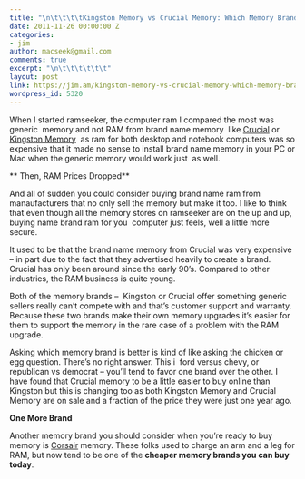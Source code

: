 ```yaml
---
title: "\n\t\t\t\tKingston Memory vs Crucial Memory: Which Memory Brand is Best?\t\t"
date: 2011-11-26 00:00:00 Z
categories:
- jim
author: macseek@gmail.com
comments: true
excerpt: "\n\t\t\t\t\t\t"
layout: post
link: https://jim.am/kingston-memory-vs-crucial-memory-which-memory-brand-is-best/
wordpress_id: 5320
---
```


When I started ramseeker, the computer ram I compared the most was generic  memory and not RAM from brand name memory  like [Crucial](http://amzn.to/2oA2gjC) or [Kingston Memory](http://www.jim.am/kingston)  as ram for both desktop and notebook computers was so expensive that it made no sense to install brand name memory in your PC or Mac when the generic memory would work just  as well.




** Then, RAM Prices Dropped**




And all of sudden you could consider buying brand name ram from manaufacturers that no only sell the memory but make it too. I like to think that even though all the memory stores on ramseeker are on the up and up, buying name brand ram for you  computer just feels, well a little more secure.




It used to be that the brand name memory from Crucial was very expensive – in part due to the fact that they advertised heavily to create a brand. Crucial has only been around since the early 90’s. Compared to other industries, the RAM business is quite young.




Both of the memory brands –  Kingston or Crucial offer something generic sellers really can’t compete with and that’s customer support and warranty. Because these two brands make their own memory upgrades it’s easier for them to support the memory in the rare case of a problem with the RAM upgrade.




Asking which memory brand is better is kind of like asking the chicken or egg question. There’s no right answer. This i  ford versus chevy, or republican vs democrat – you’ll tend to favor one brand over the other. I have found that Crucial memory to be a little easier to buy online than Kingston but this is changing too as both Kingston Memory and Crucial Memory are on sale and a fraction of the price they were just one year ago.




**One More Brand**




Another memory brand you should consider when you’re ready to buy memory is [Corsair](http://www.jim.am/corsair) memory. These folks used to charge an arm and a leg for RAM, but now tend to be one of the **cheaper memory brands you can buy today**.




 


		

